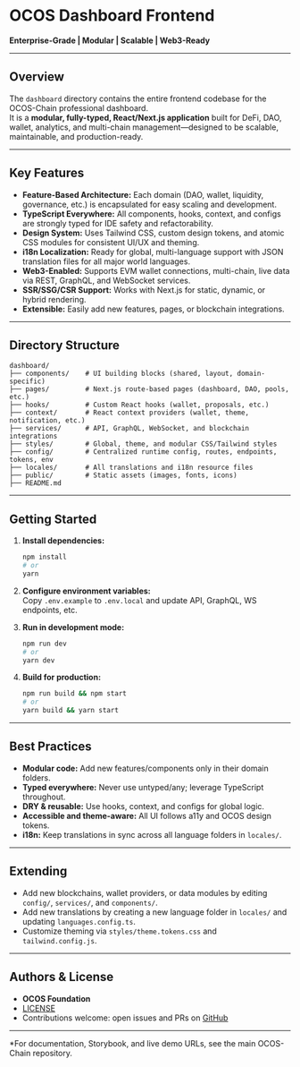 # OCOS Dashboard Frontend

**Enterprise-Grade | Modular | Scalable | Web3-Ready**

---

## Overview

The `dashboard` directory contains the entire frontend codebase for the OCOS-Chain professional dashboard.  
It is a **modular, fully-typed, React/Next.js application** built for DeFi, DAO, wallet, analytics, and multi-chain management—designed to be scalable, maintainable, and production-ready.

---

## Key Features

- **Feature-Based Architecture:** Each domain (DAO, wallet, liquidity, governance, etc.) is encapsulated for easy scaling and development.
- **TypeScript Everywhere:** All components, hooks, context, and configs are strongly typed for IDE safety and refactorability.
- **Design System:** Uses Tailwind CSS, custom design tokens, and atomic CSS modules for consistent UI/UX and theming.
- **i18n Localization:** Ready for global, multi-language support with JSON translation files for all major world languages.
- **Web3-Enabled:** Supports EVM wallet connections, multi-chain, live data via REST, GraphQL, and WebSocket services.
- **SSR/SSG/CSR Support:** Works with Next.js for static, dynamic, or hybrid rendering.
- **Extensible:** Easily add new features, pages, or blockchain integrations.

---

## Directory Structure

```
dashboard/
├── components/    # UI building blocks (shared, layout, domain-specific)
├── pages/         # Next.js route-based pages (dashboard, DAO, pools, etc.)
├── hooks/         # Custom React hooks (wallet, proposals, etc.)
├── context/       # React context providers (wallet, theme, notification, etc.)
├── services/      # API, GraphQL, WebSocket, and blockchain integrations
├── styles/        # Global, theme, and modular CSS/Tailwind styles
├── config/        # Centralized runtime config, routes, endpoints, tokens, env
├── locales/       # All translations and i18n resource files
├── public/        # Static assets (images, fonts, icons)
├── README.md
```

---

## Getting Started

1. **Install dependencies:**
   ```bash
   npm install
   # or
   yarn
   ```

2. **Configure environment variables:**  
   Copy `.env.example` to `.env.local` and update API, GraphQL, WS endpoints, etc.

3. **Run in development mode:**
   ```bash
   npm run dev
   # or
   yarn dev
   ```

4. **Build for production:**
   ```bash
   npm run build && npm start
   # or
   yarn build && yarn start
   ```

---

## Best Practices

- **Modular code:** Add new features/components only in their domain folders.
- **Typed everywhere:** Never use untyped/any; leverage TypeScript throughout.
- **DRY & reusable:** Use hooks, context, and configs for global logic.
- **Accessible and theme-aware:** All UI follows a11y and OCOS design tokens.
- **i18n:** Keep translations in sync across all language folders in `locales/`.

---

## Extending

- Add new blockchains, wallet providers, or data modules by editing `config/`, `services/`, and `components/`.
- Add new translations by creating a new language folder in `locales/` and updating `languages.config.ts`.
- Customize theming via `styles/theme.tokens.css` and `tailwind.config.js`.

---

## Authors & License

- **OCOS Foundation**
- [LICENSE](../LICENSE)
- Contributions welcome: open issues and PRs on [GitHub](https://github.com/ocosio/dashboard)

---

*For documentation, Storybook, and live demo URLs, see the main OCOS-Chain repository.
